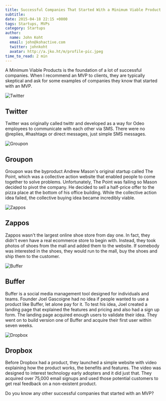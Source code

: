 ```yaml
---
title: Successful Companies That Started With a Minimum Viable Product
subtitle:
date: 2015-04-18 22:15 +0000
tags: Startups, MVPs
category: Startups
author:
  name: John Koht
  email: john@kohactive.com
  twitter: johnkoht
  avatar: http://a.jko.ht/m/profile-pic.jpeg
time_to_read: 2 min
---
```


A Minimum Viable Products is the foundation of a lot of successful companies. When I recommend an MVP to clients, they are typically skeptical and ask for some examples of companies they know that started with an MVP.

![Twitter](https://s3.amazonaws.com/mediocre-production/uploads/image/filename/16/large_TWITTER-LOGO1-AZ1.jpg)

## Twitter
Twitter was originally called twittr and developed as a way for Odeo employees to communicate with each other via SMS. There were no @replies, #hashtags or direct messages, just simple SMS messages.

![Groupon](https://s3.amazonaws.com/mediocre-production/uploads/image/filename/14/large_earns_groupon-e1419910028315.jpg)

## Groupon
Groupon was the byproduct Andrew Mason's original startup called The Point, which was a collective action website that enabled people to come together to solve problems. Unfortunately, The Point was failing so Mason decided to pivot the company. He decided to sell a half-price offer to the pizza place at the bottom of his office building. While the collective action idea failed, the collective buying idea became incredibly viable. 

![Zappos](https://s3.amazonaws.com/mediocre-production/uploads/image/filename/17/large_zappos2.jpg)

## Zappos
Zappos wasn't the largest online shoe store from day one. In fact, they didn't even have a real ecommerce store to begin with. Instead, they took photos of shoes from the mall and added them to the website. If somebody was interested in the shoes, they would run to the mall, buy the shoes and ship them to the customer.

![Buffer](http://f.cl.ly/items/450y3g301G2C12191g1I/Buffer-MVP-2.png)

## Buffer
Buffer is a social media management tool designed for individuals and teams. Founder Joel Gascoigne had no idea if people wanted to use a product like Buffer, let alone pay for it. To test his idea, Joel created a landing page that explained the features and pricing and also had a sign up form. The landing page acquired enough users to validate their idea. They went on to build version one of Buffer and acquire their first user within seven weeks.

![Dropbox](https://s3.amazonaws.com/mediocre-production/uploads/image/filename/15/Dropbox-Pro-Logo.png)

## Dropbox
Before Dropbox had a product, they launched a simple website with video explaining how the product works, the benefits and features. The video was designed to interest technology early adopters and it did just that. They acquired over 75,000 email signups and used those potential customers to get real feedback on a non-existent product.

Do you know any other successful companies that started with an MVP?







